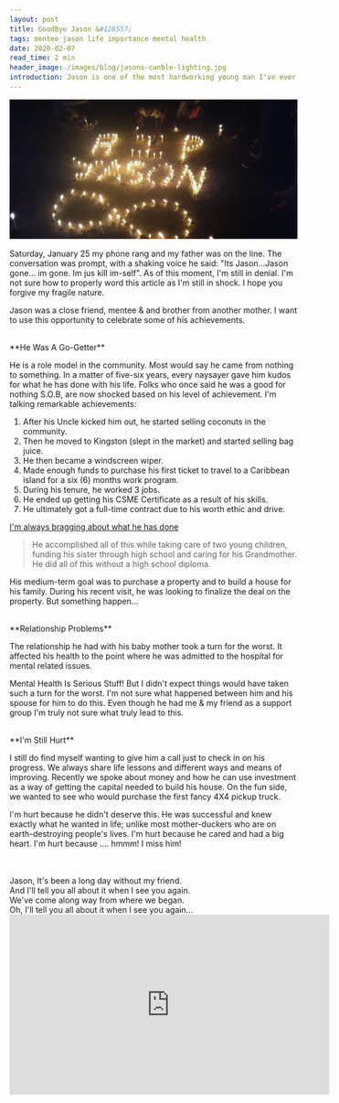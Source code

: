 ```yaml
---
layout: post
title: GoodBye Jason &#128557;
tags: mentee jason life importance mental health
date: 2020-02-07
read_time: 2 min
header_image: /images/blog/jasons-canble-lighting.jpg
introduction: Jason is one of the most hardworking young man I've ever known. I'm hurting at this moment but I'm trying my best to cope by sharing how this young man has turned over his life.
---
```



!["Good Bye Jason "](/images/blog/jasons-candle-lighting.jpg)

Saturday, January 25 my phone rang and my father was on the line. The conversation was prompt, with a shaking voice he said: "Its Jason...Jason gone... im gone. Im jus kill im-self". As of this moment, I'm still in denial. I'm not sure how to properly word this article as I'm still in shock. I hope you forgive my fragile nature.

Jason was a close friend, mentee & and brother from another mother. I want to use this opportunity to celebrate some of his achievements. 

<br/>
**He Was A Go-Getter**

He is a role model in the community. Most would say he came from nothing to something. In a matter of five-six years, every naysayer gave him kudos for what he has done with his life. Folks who once said he was a good for nothing S.O.B, are now shocked based on his level of achievement. I'm talking remarkable achievements:

1. After his Uncle kicked him out, he started selling coconuts in the community.
2. Then he moved to Kingston (slept in the market) and started selling bag juice.
3. He then became a windscreen wiper.
4. Made enough funds to purchase his first ticket to travel to a Caribbean island for a six (6) months work program.
5. During his tenure, he worked 3 jobs.
6. He ended up getting his CSME Certificate as a result of his skills.
7. He ultimately got a full-time contract due to his worth ethic and drive.

[I'm always bragging about what he has done](https://twitter.com/DAlexForce/status/1053068419048919040?s=20)

> He accomplished all of this while taking care of two young children, funding his sister through high school and caring for his Grandmother. He did all of this without a high school diploma.

His medium-term goal was to purchase a property and to build a house for his family. During his recent visit, he was looking to finalize the deal on the property. But something happen...


<br/>
**Relationship Problems**

The relationship he had with his baby mother took a turn for the worst. It affected his health to the point where he was admitted to the hospital for mental related issues. 

Mental Health Is Serious Stuff! But I didn't expect things would have taken such a turn for the worst. I'm not sure what happened between him and his spouse for him to do this. Even though he had me & my friend as a support group I'm truly not sure what truly lead to this.


<br/>
**I'm Still Hurt**

I still do find myself wanting to give him a call just to check in on his progress. We always share life lessons and different ways and means of improving. Recently we spoke about money and how he can use investment as a way of getting the capital needed to build his house. On the fun side, we wanted to see who would purchase the first fancy 4X4 pickup truck.

I'm hurt because he didn't deserve this. He was successful and knew exactly what he wanted in life; unlike most mother-duckers who are on earth-destroying people's lives. I'm hurt because he cared and had a big heart. I'm hurt because .... hmmm! I miss him!


<br/>
<br/>
Jason, It's been a long day without my friend.<br/>
And I'll tell you all about it when I see you again.<br/>
We've come along way from where we began. <br/>
Oh, I'll tell you all about it when I see you again...

<iframe width="560" height="315" src="https://www.youtube.com/embed/RgKAFK5djSk" frameborder="0" allow="accelerometer; autoplay; encrypted-media; gyroscope; picture-in-picture" allowfullscreen></iframe>